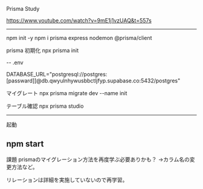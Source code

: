 Prisma Study

https://www.youtube.com/watch?v=9mE1j1vzUAQ&t=557s

-----
npm init -y
npm i prisma express nodemon @prisma/client

prisma 初期化
npx prisma init

--
.env

DATABASE_URL="postgresql://postgres:[passward]]@db.qwyulnhywusbbctljfyp.supabase.co:5432/postgres"

マイグレート
npx prisma migrate dev --name init

テーブル確認
npx prisma studio

---
起動

npm start
---
課題
prismaのマイグレーション方法を再度学ぶ必要ありかも？
 →カラム名の変更方法など。

リレーションは詳細を実施していないので再学習。